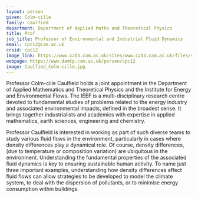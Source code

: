 ```yaml
---
layout: person
given: Colm-cille
family: Caulfied
department: Department of Applied Maths and Theoretical Physics
title: Prof
job_title: Professor of Environmental and Industrial Fluid Dynamics
email: cpc12@cam.ac.uk
crsid: cpc12
image_link: https://www.c2d3.cam.ac.uk/sites/www.c2d3.cam.ac.uk/files/styles/inline_image_260/public/images/inline/2022-02/colm_headshot_r2.jpg
webpage: https://www.damtp.cam.ac.uk/person/cpc12
image: Caulfied_Colm-cille.jpg
---
```


Professor Colm-cille Caulfield holds a joint appointment in the Department of Applied Mathematics and Theoretical Physics and the Institute for Energy and Environmental Flows. The IEEF is a multi-disciplinary research centre devoted to fundamental studies of problems related to the energy industry and associated environmental impacts, defined in the broadest sense. It brings together industrialists and academics with expertise in applied mathematics, earth sciences, engineering and chemistry.

Professor Caulfield is interested in working as part of such diverse teams to study various fluid flows in the environment, particularly in cases where density differences play a dynamical role. Of course, density differences, (due to temperature or composition variation) are ubiquitous in the environment. Understanding the fundamental properties of the associated fluid dynamics is key to ensuring sustainable human activity. To name just three important examples, understanding how density differences affect fluid flows can allow strategies to be developed to model the climate system, to deal with the dispersion of pollutants, or to minimise energy consumption within buildings.
